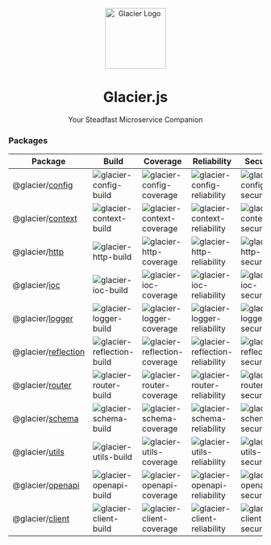 <p align="center">
  <a  href="https://glacierjs.github.io" target="blank"><img src="https://glacierjs.github.io/logo.svg" width="120" alt="Glacier Logo" /></a>
</p>
<h1 align="center">Glacier.js</h1>
<p align="center">Your Steadfast Microservice Companion</p>

### Packages

| Package                                                                                                        | Build                       | Coverage                       | Reliability                       | Security                       | Maintainability             |
|----------------------------------------------------------------------------------------------------------------|-----------------------------|--------------------------------|-----------------------------------|--------------------------------|-----------------------------|
| @glacier/[config](https://github.com/glacierjs/workspace/tree/main/packages/production/glacier-config)         | ![glacier-config-build]     | ![glacier-config-coverage]     | ![glacier-config-reliability]     | ![glacier-config-security]     | ![glacier-config-sqale]     |
| @glacier/[context](https://github.com/glacierjs/workspace/tree/main/packages/production/glacier-context)       | ![glacier-context-build]    | ![glacier-context-coverage]    | ![glacier-context-reliability]    | ![glacier-context-security]    | ![glacier-context-sqale]    |
| @glacier/[http](https://github.com/glacierjs/workspace/tree/main/packages/production/glacier-http)             | ![glacier-http-build]       | ![glacier-http-coverage]       | ![glacier-http-reliability]       | ![glacier-http-security]       | ![glacier-http-sqale]       |
| @glacier/[ioc](https://github.com/glacierjs/workspace/tree/main/packages/production/glacier-ioc)               | ![glacier-ioc-build]        | ![glacier-ioc-coverage]        | ![glacier-ioc-reliability]        | ![glacier-ioc-security]        | ![glacier-ioc-sqale]        |
| @glacier/[logger](https://github.com/glacierjs/workspace/tree/main/packages/production/glacier-logger)         | ![glacier-logger-build]     | ![glacier-logger-coverage]     | ![glacier-logger-reliability]     | ![glacier-logger-security]     | ![glacier-logger-sqale]     |
| @glacier/[reflection](https://github.com/glacierjs/workspace/tree/main/packages/production/glacier-reflection) | ![glacier-reflection-build] | ![glacier-reflection-coverage] | ![glacier-reflection-reliability] | ![glacier-reflection-security] | ![glacier-reflection-sqale] |
| @glacier/[router](https://github.com/glacierjs/workspace/tree/main/packages/production/glacier-router)         | ![glacier-router-build]     | ![glacier-router-coverage]     | ![glacier-router-reliability]     | ![glacier-router-security]     | ![glacier-router-sqale]     |
| @glacier/[schema](https://github.com/glacierjs/workspace/tree/main/packages/production/glacier-schema)         | ![glacier-schema-build]     | ![glacier-schema-coverage]     | ![glacier-schema-reliability]     | ![glacier-schema-security]     | ![glacier-schema-sqale]     |
| @glacier/[utils](https://github.com/glacierjs/workspace/tree/main/packages/production/glacier-utils)           | ![glacier-utils-build]      | ![glacier-utils-coverage]      | ![glacier-utils-reliability]      | ![glacier-utils-security]      | ![glacier-utils-sqale]      |
| @glacier/[openapi](https://github.com/glacierjs/workspace/tree/main/packages/production/glacier-openapi)       | ![glacier-openapi-build]    | ![glacier-openapi-coverage]    | ![glacier-openapi-reliability]    | ![glacier-openapi-security]    | ![glacier-openapi-sqale]    |
| @glacier/[client](https://github.com/glacierjs/workspace/tree/main/packages/production/glacier-client)         | ![glacier-client-build]    | ![glacier-client-coverage]    | ![glacier-client-reliability]    | ![glacier-client-security]    | ![glacier-client-sqale]    |

[glacier-config-build]:         https://img.shields.io/github/actions/workflow/status/glacierjs/workspace/ci.yaml

[glacier-config-coverage]:      https://sonarcloud.io/api/project_badges/measure?project=glacier-config&metric=coverage

[glacier-config-reliability]:   https://sonarcloud.io/api/project_badges/measure?project=glacier-config&metric=reliability_rating

[glacier-config-security]:      https://sonarcloud.io/api/project_badges/measure?project=glacier-config&metric=security_rating

[glacier-config-sqale]:         https://sonarcloud.io/api/project_badges/measure?project=glacier-config&metric=sqale_rating

[glacier-context-build]:         https://img.shields.io/github/actions/workflow/status/glacierjs/workspace/ci.yaml

[glacier-context-coverage]:      https://sonarcloud.io/api/project_badges/measure?project=glacier-context&metric=coverage

[glacier-context-reliability]:   https://sonarcloud.io/api/project_badges/measure?project=glacier-context&metric=reliability_rating

[glacier-context-security]:      https://sonarcloud.io/api/project_badges/measure?project=glacier-context&metric=security_rating

[glacier-context-sqale]:         https://sonarcloud.io/api/project_badges/measure?project=glacier-context&metric=sqale_rating

[glacier-http-build]:         https://img.shields.io/github/actions/workflow/status/glacierjs/workspace/ci.yaml

[glacier-http-coverage]:      https://sonarcloud.io/api/project_badges/measure?project=glacier-http&metric=coverage

[glacier-http-reliability]:   https://sonarcloud.io/api/project_badges/measure?project=glacier-http&metric=reliability_rating

[glacier-http-security]:      https://sonarcloud.io/api/project_badges/measure?project=glacier-http&metric=security_rating

[glacier-http-sqale]:         https://sonarcloud.io/api/project_badges/measure?project=glacier-http&metric=sqale_rating

[glacier-ioc-build]:         https://img.shields.io/github/actions/workflow/status/glacierjs/workspace/ci.yaml

[glacier-ioc-coverage]:      https://sonarcloud.io/api/project_badges/measure?project=glacier-ioc&metric=coverage

[glacier-ioc-reliability]:   https://sonarcloud.io/api/project_badges/measure?project=glacier-ioc&metric=reliability_rating

[glacier-ioc-security]:      https://sonarcloud.io/api/project_badges/measure?project=glacier-ioc&metric=security_rating

[glacier-ioc-sqale]:         https://sonarcloud.io/api/project_badges/measure?project=glacier-ioc&metric=sqale_rating

[glacier-logger-build]:         https://img.shields.io/github/actions/workflow/status/glacierjs/workspace/ci.yaml

[glacier-logger-coverage]:      https://sonarcloud.io/api/project_badges/measure?project=glacier-logger&metric=coverage

[glacier-logger-reliability]:   https://sonarcloud.io/api/project_badges/measure?project=glacier-logger&metric=reliability_rating

[glacier-logger-security]:      https://sonarcloud.io/api/project_badges/measure?project=glacier-logger&metric=security_rating

[glacier-logger-sqale]:         https://sonarcloud.io/api/project_badges/measure?project=glacier-logger&metric=sqale_rating

[glacier-reflection-build]:         https://img.shields.io/github/actions/workflow/status/glacierjs/workspace/ci.yaml

[glacier-reflection-coverage]:      https://sonarcloud.io/api/project_badges/measure?project=glacier-reflection&metric=coverage

[glacier-reflection-reliability]:   https://sonarcloud.io/api/project_badges/measure?project=glacier-reflection&metric=reliability_rating

[glacier-reflection-security]:      https://sonarcloud.io/api/project_badges/measure?project=glacier-reflection&metric=security_rating

[glacier-reflection-sqale]:         https://sonarcloud.io/api/project_badges/measure?project=glacier-reflection&metric=sqale_rating

[glacier-router-build]:         https://img.shields.io/github/actions/workflow/status/glacierjs/workspace/ci.yaml

[glacier-router-coverage]:      https://sonarcloud.io/api/project_badges/measure?project=glacier-router&metric=coverage

[glacier-router-reliability]:   https://sonarcloud.io/api/project_badges/measure?project=glacier-router&metric=reliability_rating

[glacier-router-security]:      https://sonarcloud.io/api/project_badges/measure?project=glacier-router&metric=security_rating

[glacier-router-sqale]:         https://sonarcloud.io/api/project_badges/measure?project=glacier-router&metric=sqale_rating

[glacier-schema-build]:         https://img.shields.io/github/actions/workflow/status/glacierjs/workspace/ci.yaml

[glacier-schema-coverage]:      https://sonarcloud.io/api/project_badges/measure?project=glacier-schema&metric=coverage

[glacier-schema-reliability]:   https://sonarcloud.io/api/project_badges/measure?project=glacier-schema&metric=reliability_rating

[glacier-schema-security]:      https://sonarcloud.io/api/project_badges/measure?project=glacier-schema&metric=security_rating

[glacier-schema-sqale]:         https://sonarcloud.io/api/project_badges/measure?project=glacier-schema&metric=sqale_rating

[glacier-utils-build]:         https://img.shields.io/github/actions/workflow/status/glacierjs/workspace/ci.yaml

[glacier-utils-coverage]:      https://sonarcloud.io/api/project_badges/measure?project=glacier-utils&metric=coverage

[glacier-utils-reliability]:   https://sonarcloud.io/api/project_badges/measure?project=glacier-utils&metric=reliability_rating

[glacier-utils-security]:      https://sonarcloud.io/api/project_badges/measure?project=glacier-utils&metric=security_rating

[glacier-utils-sqale]:         https://sonarcloud.io/api/project_badges/measure?project=glacier-utils&metric=sqale_rating

[glacier-openapi-build]:         https://img.shields.io/github/actions/workflow/status/glacierjs/workspace/ci.yaml

[glacier-openapi-coverage]:      https://sonarcloud.io/api/project_badges/measure?project=glacier-openapi&metric=coverage

[glacier-openapi-reliability]:   https://sonarcloud.io/api/project_badges/measure?project=glacier-openapi&metric=reliability_rating

[glacier-openapi-security]:      https://sonarcloud.io/api/project_badges/measure?project=glacier-openapi&metric=security_rating

[glacier-openapi-sqale]:         https://sonarcloud.io/api/project_badges/measure?project=glacier-openapi&metric=sqale_rating

[glacier-client-build]:         https://img.shields.io/github/actions/workflow/status/glacierjs/workspace/ci.yaml

[glacier-client-coverage]:      https://sonarcloud.io/api/project_badges/measure?project=glacier-client&metric=coverage

[glacier-client-reliability]:   https://sonarcloud.io/api/project_badges/measure?project=glacier-client&metric=reliability_rating

[glacier-client-security]:      https://sonarcloud.io/api/project_badges/measure?project=glacier-client&metric=security_rating

[glacier-client-sqale]:         https://sonarcloud.io/api/project_badges/measure?project=glacier-client&metric=sqale_rating
